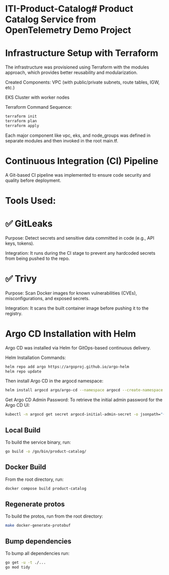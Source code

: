 # ITI-Product-Catalog# Product Catalog Service from OpenTelemetry Demo Project
# Infrastructure Setup with Terraform
The infrastructure was provisioned using Terraform with the modules approach, which provides better reusability and modularization.

Created Components:
VPC (with public/private subnets, route tables, IGW, etc.)

EKS Cluster with worker nodes

Terraform Command Sequence:
```sh
terraform init
terraform plan
terraform apply
```
Each major component like vpc, eks, and node_groups was defined in separate modules and then invoked in the root main.tf.

# Continuous Integration (CI) Pipeline
A Git-based CI pipeline was implemented to ensure code security and quality before deployment.

# Tools Used:
# ✅ GitLeaks
Purpose: Detect secrets and sensitive data committed in code (e.g., API keys, tokens).

Integration: It runs during the CI stage to prevent any hardcoded secrets from being pushed to the repo.


# ✅ Trivy
Purpose: Scan Docker images for known vulnerabilities (CVEs), misconfigurations, and exposed secrets.

Integration: It scans the built container image before pushing it to the registry.

# Argo CD Installation with Helm
Argo CD was installed via Helm for GitOps-based continuous delivery.

Helm Installation Commands:
```sh
helm repo add argo https://argoproj.github.io/argo-helm
helm repo update
```
Then install Argo CD in the argocd namespace:

```sh
helm install argocd argo/argo-cd --namespace argocd --create-namespace --set server.service.type=loadbalancer
```

Get Argo CD Admin Password:
To retrieve the initial admin password for the Argo CD UI:

```sh
kubectl -n argocd get secret argocd-initial-admin-secret -o jsonpath="{.data.password}" | base64 --decode
```

## Local Build

To build the service binary, run:

```sh
go build -o /go/bin/product-catalog/
```


## Docker Build

From the root directory, run:

```sh
docker compose build product-catalog
```

## Regenerate protos

To build the protos, run from the root directory:

```sh
make docker-generate-protobuf
```

## Bump dependencies

To bump all dependencies run:

```sh
go get -u -t ./...
go mod tidy
```
